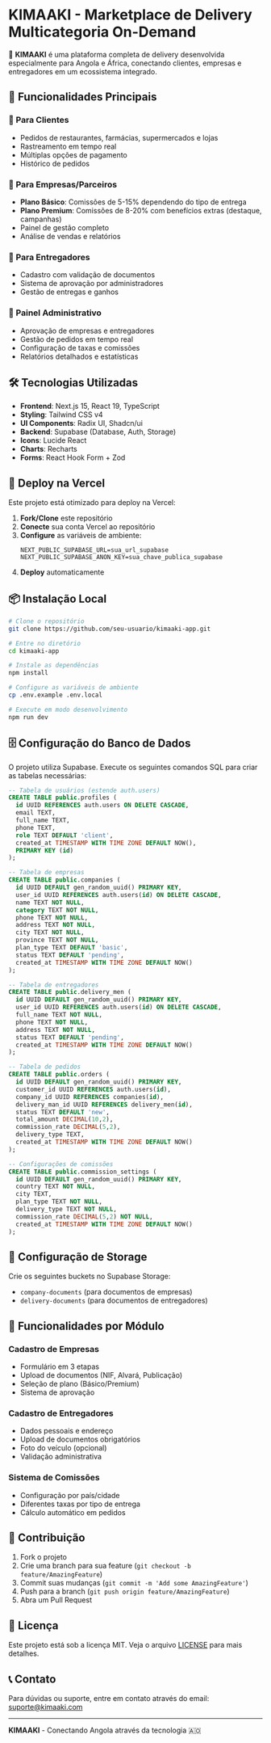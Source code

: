 # KIMAAKI - Marketplace de Delivery Multicategoria On-Demand

🚀 **KIMAAKI** é uma plataforma completa de delivery desenvolvida especialmente para Angola e África, conectando clientes, empresas e entregadores em um ecossistema integrado.

## 🌟 Funcionalidades Principais

### 👥 Para Clientes
- Pedidos de restaurantes, farmácias, supermercados e lojas
- Rastreamento em tempo real
- Múltiplas opções de pagamento
- Histórico de pedidos

### 🏢 Para Empresas/Parceiros
- **Plano Básico**: Comissões de 5-15% dependendo do tipo de entrega
- **Plano Premium**: Comissões de 8-20% com benefícios extras (destaque, campanhas)
- Painel de gestão completo
- Análise de vendas e relatórios

### 🛵 Para Entregadores
- Cadastro com validação de documentos
- Sistema de aprovação por administradores
- Gestão de entregas e ganhos

### 🔧 Painel Administrativo
- Aprovação de empresas e entregadores
- Gestão de pedidos em tempo real
- Configuração de taxas e comissões
- Relatórios detalhados e estatísticas

## 🛠️ Tecnologias Utilizadas

- **Frontend**: Next.js 15, React 19, TypeScript
- **Styling**: Tailwind CSS v4
- **UI Components**: Radix UI, Shadcn/ui
- **Backend**: Supabase (Database, Auth, Storage)
- **Icons**: Lucide React
- **Charts**: Recharts
- **Forms**: React Hook Form + Zod

## 🚀 Deploy na Vercel

Este projeto está otimizado para deploy na Vercel:

1. **Fork/Clone** este repositório
2. **Conecte** sua conta Vercel ao repositório
3. **Configure** as variáveis de ambiente:
   ```
   NEXT_PUBLIC_SUPABASE_URL=sua_url_supabase
   NEXT_PUBLIC_SUPABASE_ANON_KEY=sua_chave_publica_supabase
   ```
4. **Deploy** automaticamente

## 📦 Instalação Local

```bash
# Clone o repositório
git clone https://github.com/seu-usuario/kimaaki-app.git

# Entre no diretório
cd kimaaki-app

# Instale as dependências
npm install

# Configure as variáveis de ambiente
cp .env.example .env.local

# Execute em modo desenvolvimento
npm run dev
```

## 🗄️ Configuração do Banco de Dados

O projeto utiliza Supabase. Execute os seguintes comandos SQL para criar as tabelas necessárias:

```sql
-- Tabela de usuários (estende auth.users)
CREATE TABLE public.profiles (
  id UUID REFERENCES auth.users ON DELETE CASCADE,
  email TEXT,
  full_name TEXT,
  phone TEXT,
  role TEXT DEFAULT 'client',
  created_at TIMESTAMP WITH TIME ZONE DEFAULT NOW(),
  PRIMARY KEY (id)
);

-- Tabela de empresas
CREATE TABLE public.companies (
  id UUID DEFAULT gen_random_uuid() PRIMARY KEY,
  user_id UUID REFERENCES auth.users(id) ON DELETE CASCADE,
  name TEXT NOT NULL,
  category TEXT NOT NULL,
  phone TEXT NOT NULL,
  address TEXT NOT NULL,
  city TEXT NOT NULL,
  province TEXT NOT NULL,
  plan_type TEXT DEFAULT 'basic',
  status TEXT DEFAULT 'pending',
  created_at TIMESTAMP WITH TIME ZONE DEFAULT NOW()
);

-- Tabela de entregadores
CREATE TABLE public.delivery_men (
  id UUID DEFAULT gen_random_uuid() PRIMARY KEY,
  user_id UUID REFERENCES auth.users(id) ON DELETE CASCADE,
  full_name TEXT NOT NULL,
  phone TEXT NOT NULL,
  address TEXT NOT NULL,
  status TEXT DEFAULT 'pending',
  created_at TIMESTAMP WITH TIME ZONE DEFAULT NOW()
);

-- Tabela de pedidos
CREATE TABLE public.orders (
  id UUID DEFAULT gen_random_uuid() PRIMARY KEY,
  customer_id UUID REFERENCES auth.users(id),
  company_id UUID REFERENCES companies(id),
  delivery_man_id UUID REFERENCES delivery_men(id),
  status TEXT DEFAULT 'new',
  total_amount DECIMAL(10,2),
  commission_rate DECIMAL(5,2),
  delivery_type TEXT,
  created_at TIMESTAMP WITH TIME ZONE DEFAULT NOW()
);

-- Configurações de comissões
CREATE TABLE public.commission_settings (
  id UUID DEFAULT gen_random_uuid() PRIMARY KEY,
  country TEXT NOT NULL,
  city TEXT,
  plan_type TEXT NOT NULL,
  delivery_type TEXT NOT NULL,
  commission_rate DECIMAL(5,2) NOT NULL,
  created_at TIMESTAMP WITH TIME ZONE DEFAULT NOW()
);
```

## 🔐 Configuração de Storage

Crie os seguintes buckets no Supabase Storage:
- `company-documents` (para documentos de empresas)
- `delivery-documents` (para documentos de entregadores)

## 📱 Funcionalidades por Módulo

### Cadastro de Empresas
- Formulário em 3 etapas
- Upload de documentos (NIF, Alvará, Publicação)
- Seleção de plano (Básico/Premium)
- Sistema de aprovação

### Cadastro de Entregadores
- Dados pessoais e endereço
- Upload de documentos obrigatórios
- Foto do veículo (opcional)
- Validação administrativa

### Sistema de Comissões
- Configuração por país/cidade
- Diferentes taxas por tipo de entrega
- Cálculo automático em pedidos

## 🤝 Contribuição

1. Fork o projeto
2. Crie uma branch para sua feature (`git checkout -b feature/AmazingFeature`)
3. Commit suas mudanças (`git commit -m 'Add some AmazingFeature'`)
4. Push para a branch (`git push origin feature/AmazingFeature`)
5. Abra um Pull Request

## 📄 Licença

Este projeto está sob a licença MIT. Veja o arquivo [LICENSE](LICENSE) para mais detalhes.

## 📞 Contato

Para dúvidas ou suporte, entre em contato através do email: suporte@kimaaki.com

---

**KIMAAKI** - Conectando Angola através da tecnologia 🇦🇴
